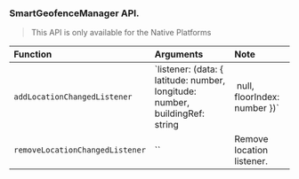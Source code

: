 ### SmartGeofenceManager API.

> This API is only available for the Native Platforms

| Function | Arguments | Note |
|:---|:---|:---|
| `addLocationChangedListener` | `listener: (data: { latitude: number, longitude: number, buildingRef: string | null, floorIndex: number })` | Start listening SDK location updates. Remember to call `removeLocationChangedListener` before exiting the app to prevent memory leaks.<br><br>On iOS, it is recommended to delay the call slightly after starting the Smart SDK, otherwise the bluedot may never appear.
| `removeLocationChangedListener` | `` | Remove location listener. 
